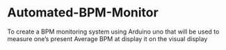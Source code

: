 # Automated-BPM-Monitor
To create a BPM monitoring system using Arduino uno that will be used to measure one’s present Average BPM at display it on the visual display 
